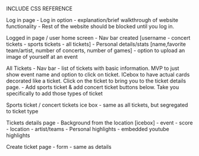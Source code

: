 INCLUDE CSS REFERENCE 

Log in page
    - Log in option
    - explanation/brief walkthrough of website functionality
    - Rest of the website should be blocked until you log in.

Logged in page / user home screen
    - Nav bar created [username - concert tickets - sports tickets - all tickets]
    - Personal details/stats [name,favorite team/artist, number of concerts, number of games]
    - option to upload an image of yourself at an event

All Tickets
    - Nav bar 
    - list of tickets with basic information. MVP to just show event name and option to click on ticket. ICebox to have actual cards decorated like a ticket. Click on the ticket to bring you to the ticket details page.
    - Add sports ticket & add concert ticket buttons below. Take you specifically to add those types of ticket


Sports ticket / concert tickets ice box
    - same as all tickets, but segregated to ticket type

Tickets details page
    - Background from the location [icebox]
    - event 
    - score
    - location
    - artist/teams
    - Personal highlights
    - embedded youtube highlights

Create ticket page
    - form 
    - same as details
